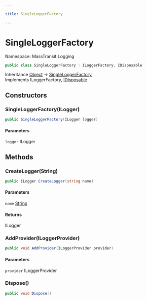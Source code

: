 ```yaml
---

title: SingleLoggerFactory

---
```


# SingleLoggerFactory

Namespace: MassTransit.Logging

```csharp
public class SingleLoggerFactory : ILoggerFactory, IDisposable
```

Inheritance [Object](https://learn.microsoft.com/en-us/dotnet/api/system.object) → [SingleLoggerFactory](../masstransit-logging/singleloggerfactory)<br/>
Implements ILoggerFactory, [IDisposable](https://learn.microsoft.com/en-us/dotnet/api/system.idisposable)

## Constructors

### **SingleLoggerFactory(ILogger)**

```csharp
public SingleLoggerFactory(ILogger logger)
```

#### Parameters

`logger` ILogger<br/>

## Methods

### **CreateLogger(String)**

```csharp
public ILogger CreateLogger(string name)
```

#### Parameters

`name` [String](https://learn.microsoft.com/en-us/dotnet/api/system.string)<br/>

#### Returns

ILogger<br/>

### **AddProvider(ILoggerProvider)**

```csharp
public void AddProvider(ILoggerProvider provider)
```

#### Parameters

`provider` ILoggerProvider<br/>

### **Dispose()**

```csharp
public void Dispose()
```
